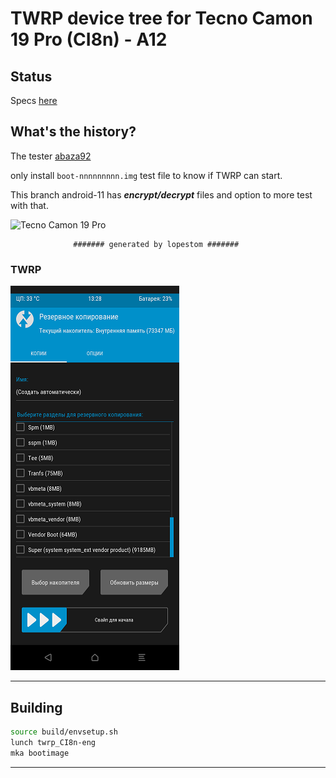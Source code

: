 # TWRP device tree for Tecno Camon 19 Pro (CI8n) - A12

## Status

Specs [here](https://www.gsmarena.com/tecno_camon_19_pro-11618.php)

## What's the history?
The tester [abaza92](https://4pda.to/forum/index.php?showuser=4591571)

only install `boot-nnnnnnnnn.img` test file to know if TWRP can start.

This branch android-11 has ***encrypt/decrypt*** files and option to more test with that.

![Tecno Camon 19 Pro](https://fdn2.gsmarena.com/vv/pics/tecno/tecno-camon-19-pro-2.jpg)

                  ####### generated by lopestom #######

### TWRP
![TWRP3.7.0_12 Tecno Camon 19 pro ](https://github.com/lopestom/twrp_device_tecno_CI8n/blob/A12_nocrypt/pictures/Screenshot_2022-11-17-13-28-23.png)

---------------
## Building

```bash
source build/envsetup.sh
lunch twrp_CI8n-eng
mka bootimage
```
-------------

